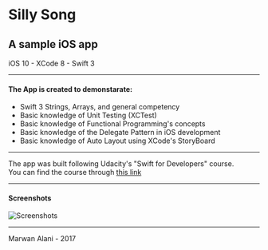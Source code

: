 # Silly Song  
## A sample iOS app  
iOS 10 - XCode 8 - Swift 3  

-----  

#### The App is created to demonstarate:
- Swift 3 Strings, Arrays, and general competency
- Basic knowledge of Unit Testing (XCTest)
- Basic knowledge of Functional Programming's concepts
- Basic knowledge of the Delegate Pattern in iOS development
- Basic knowledge of Auto Layout using XCode's StoryBoard

-----  

The app was built following Udacity's "Swift for Developers" course.  
You can find the course through [this link](https://www.udacity.com/course/swift-for-developers--ud1025)  

-----  

#### Screenshots  
  
![Screenshots](https://raw.githubusercontent.com/m-alani/silly_song/master/screenshot.jpg "Screenshots")  

-----  

Marwan Alani - 2017  
